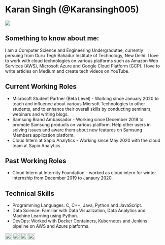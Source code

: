 # Karan Singh (@Karansingh005)

![](https://github-readme-stats.vercel.app/api?username=Karansingh005&show_icons=true&theme=radical)

## Something to know about me: 
I am a Computer Science and Engineering Undergradutae, currently persuing from Guru Tegh Bahadur Institute of Technology, New Delhi. I love to work with cloud technologies on various platforms such as Amazon Web Services (AWS), Microsoft Azure and Google Cloud Platform (GCP). I love to write articles on Medium and create tech videos on YouTube. 

## Current Working Roles
* Microsoft Student Partner (Beta Level) - Working since January 2020 to teach and influence about various Micrsoft Technologies to other students, and to enhance their overall skills by conducting seminars, webinars and writing blogs. 
* Samsung Brand Ambassador - Working since December 2018 to promote Samsung products on various platform. Help other users in solving issues and aware them about new features on Samsung Members application platform. 
* Cloud Intern at Sapio Analytics - Working since May 2020 with the cloud team at Sapio Analytics.

## Past Working Roles
* Cloud Intern at Internity Foundation - worked as cloud intern for winter internship from December 2019 to Janaury 2020.

## Technical Skills
* Programming Languages: C, C++, Java, Python and JavaScript.
* Data Science: Familiar with Data Visualization, Data Analytics and Machine Learning using Python.
* DevOps: Worked with Docker Containers, Kubernetes and Jenkins pipeline on AWS and Azure platforms.

<p>
<a href="https://twitter.com/karansingh_005">
  <img align="left" alt="Karan Singh's Twitter" width="22px" src="https://cdn.jsdelivr.net/npm/simple-icons@v3/icons/twitter.svg" />
</a>
<a href="https://www.linkedin.com/in/karan-singh-344360153/">
  <img align="left" alt="Karan Singh's LinkdeIN" width="22px" src="https://cdn.jsdelivr.net/npm/simple-icons@v3/icons/linkedin.svg" />
</a>
<a href="https://medium.com/@karansinghreen">
  <img align="left" alt="Karan Singh's Medium" width="22px" src="https://cdn.jsdelivr.net/npm/simple-icons@3.0.1/icons/medium.svg" />
</a>
<a href="https://www.youtube.com/channel/UCAB548YaXcsKKGtb1kL9W6A/featured?view_as=subscriber">
  <img align="left" alt="Karan Singh's YouTue" width="22px" src="https://cdn.jsdelivr.net/npm/simple-icons@3.0.1/icons/youtube.svg" />
</a>
</p>

